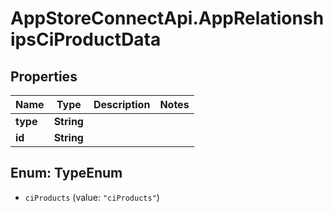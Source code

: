 # AppStoreConnectApi.AppRelationshipsCiProductData

## Properties

Name | Type | Description | Notes
------------ | ------------- | ------------- | -------------
**type** | **String** |  | 
**id** | **String** |  | 



## Enum: TypeEnum


* `ciProducts` (value: `"ciProducts"`)




